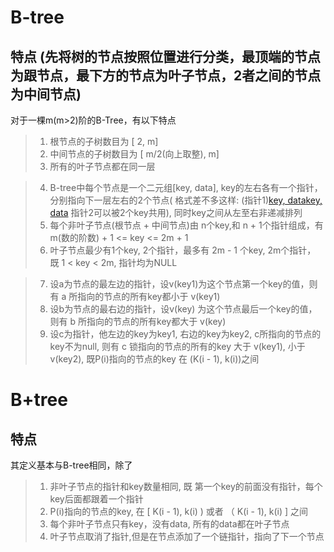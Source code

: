 # B-tree

## 特点 (先将树的节点按照位置进行分类，最顶端的节点为跟节点，最下方的节点为叶子节点，2者之间的节点为中间节点)
对于一棵m(m>2)阶的B-Tree，有以下特点
>1. 根节点的子树数目为 [ 2, m]
>2. 中间节点的子树数目为 [ m/2(向上取整), m]
>3. 所有的叶子节点都在同一层

>4. B-tree中每个节点是一个二元组[key, data], key的左右各有一个指针，分别指向下一层左右的2个节点( 格式差不多这样: (指针1)[key, data](指针2)[key, data](指针3) 指针2可以被2个key共用), 同时key之间从左至右非递减排列
>5. 每个非叶子节点(根节点 + 中间节点)由 n个key,和 n + 1个指针组成，有 m(数的阶数) + 1 <= key <= 2m + 1
>6. 叶子节点最少有1个key, 2个指针，最多有 2m - 1 个key, 2m个指针， 既  1 < key  <  2m, 指针均为NULL

>7. 设a为节点的最左边的指针，设v(key1)为这个节点第一个key的值，则有 a 所指向的节点的所有key都小于 v(key1)
>8. 设b为节点的最右边的指针，设v(key) 为这个节点最后一个key的值，则有 b 所指向的节点的所有key都大于 v(key)
>9. 设c为指针，他左边的key为key1, 右边的key为key2, c所指向的节点的key不为null, 则有 c 锁指向的节点的所有的key 大于 v(key1), 小于 v(key2), 既P(i)指向的节点的key 在 (K(i - 1), k(i))之间



# B+tree

## 特点
其定义基本与B-tree相同，除了
>1. 非叶子节点的指针和key数量相同, 既 第一个key的前面没有指针，每个key后面都跟着一个指针
>2. P(i)指向的节点的key, 在 [ K(i - 1), k(i) ) 或者 （ K(i - 1), k(i) ] 之间
>3. 每个非叶子节点只有key，没有data, 所有的data都在叶子节点
>4. 叶子节点取消了指针,但是在节点添加了一个链指针，指向了下一个节点